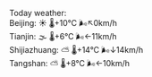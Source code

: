 Today weather:  
Beijing: ☀️   🌡️+10°C 🌬️↖0km/h  
Tianjin: 🌫  🌡️+6°C 🌬️←11km/h  
Shijiazhuang: ⛅️  🌡️+14°C 🌬️↓14km/h  
Tangshan: ⛅️  🌡️+8°C 🌬️←10km/h  
